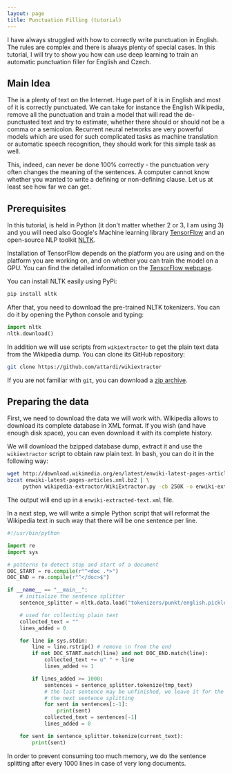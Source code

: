 ```yaml
---
layout: page
title: Punctuation Filling (tutorial)
---
```


I have always struggled with how to correctly write punctuation in English. The
rules are complex and there is always plenty of special cases. In this
tutorial, I will try to show you how can use deep learning to train an
automatic punctuation filler for English and Czech.

## Main Idea

The is a plenty of text on the Internet. Huge part of it is in English and most
of it is correctly punctuated. We can take for instance the English Wikipedia,
remove all the punctuation and train a model that will read the de-punctuated
text and try to estimate, whether there should or should not be a comma or a
semicolon. Recurrent neural networks are very powerful models which are used
for such complicated tasks as machine translation or automatic speech
recognition, they should work for this simple task as well.

This, indeed, can never be done 100% correctly - the punctuation very often
changes the meaning of the sentences. A computer cannot know whether you wanted
to write a defining or non-defining clause. Let us at least see how far we can
get.

## Prerequisites

In this tutorial, is held in Python (it don't matter whether 2 or 3, I am
using 3) and you will need also Google's Machine learning library
[TensorFlow](https://www.tensorflow.org) and an open-source NLP toolkit
[NLTK](http://www.nltk.org/).

Installation of TensorFlow depends on the platform you are using and on the
platform you are working on, and on whether you can train the model on a GPU.
You can find the detailed information on the [TensorFlow
webpage](https://www.tensorflow.org/versions/r0.11/get_started/os_setup.html).

You can install NLTK easily using PyPi:

```bash
pip install nltk
```

After that, you need to download the pre-trained NLTK tokenizers. You can do it
by opening the Python console and typing:

```python
import nltk
nltk.download()
```

In addition we will use scripts from `wikiextractor` to get the plain text data
from the Wikipedia dump. You can clone its GitHub repository:

```bash
git clone https://github.com/attardi/wikiextractor
```

If you are not familiar with `git`, you can download a [zip
archive](https://github.com/attardi/wikiextractor/archive/master.zip).

## Preparing the data

First, we need to download the data we will work with. Wikipedia allows to
download its complete database in XML format. If you wish (and have enough disk
space), you can even download it with its complete history.

We will download the bzipped database dump, extract it and use the
`wikiextractor` script to obtain raw plain text. In bash, you can do it in the
following way:

```bash
wget http://download.wikimedia.org/en/latest/enwiki-latest-pages-articles.xml.bz2
bzcat enwiki-latest-pages-articles.xml.bz2 | \
     python wikipedia-extractor/WikiExtractor.py -cb 250K -o enwiki-extracted
```

The output will end up in a `enwiki-extracted-text.xml` file.

In a next step, we will write a simple Python script that will reformat the
Wikipedia text in such way that there will be one sentence per line.

```python
#!/usr/bin/python

import re
import sys

# patterns to detect stop and start of a document
DOC_START = re.compile(r"^<doc .*>")
DOC_END = re.compile(r"^</doc>$")

if __name__ == "__main__":
    # initialize the sentence splitter
    sentence_splitter = nltk.data.load("tokenizers/punkt/english.pickle")

    # used for collecting plain text
    collected_text = ""
    lines_added = 0

    for line in sys.stdin:
        line = line.rstrip() # remove \n from the end
        if not DOC_START.match(line) and not DOC_END.match(line):
            collected_text += u" " + line
            lines_added += 1

        if lines_added >= 1000:
            sentences = sentence_splitter.tokenize(tmp_text)
            # the last sentence may be unfinished, we leave it for the
            # the next sentence splitting
            for sent in sentences[:-1]:
                print(sent)
            collected_text = sentences[-1]
            lines_added = 0

    for sent in sentence_splitter.tokenize(current_text):
        print(sent)

```

In order to prevent consuming too much memory, we do the sentence splitting
after every 1000 lines in case of very long documents.
